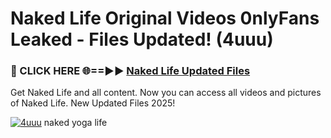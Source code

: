 # Naked Life Original Videos 0nlyFans Leaked - Files Updated! (4uuu)

<h3>🔴 CLICK HERE 🌐==►► <a href="https://tinyurl.com/yckcrads" rel="nofollow">Naked Life Updated Files</a></h3>

Get Naked Life and all content. Now you can access all videos and pictures of Naked Life. New Updated Files 2025!

[![4uuu](https://i.imgur.com/hpKpOFt.gif)](https://tinyurl.com/yckcrads)
naked yoga life